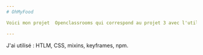 ```yaml
---
# OhMyFood

Voici mon projet  Openclassrooms qui correspond au projet 3 avec l'utilisation de SASS 

---
```


J'ai utilisé : HTLM, CSS, mixins, keyframes, npm. 